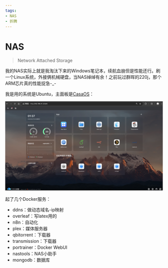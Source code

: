 ```yaml
---
tags:
- NAS
- 折腾
---
```


# NAS
> Network Attached Storage

我的NAS实际上就是我淘汰下来的Windows笔记本，续航血崩但是性能还行。刷一个Linux系统，外接俩机械硬盘，当NAS绰绰有余！之前玩过群晖的220j，那个ARM芯片真的性能捉急-_-

我是用的系统是Ubuntu，主面板是[CasaOS](https://casaos.io/)：

![](assets/2024-06-16-01-37-47.png)

起了几个Docker服务：

- ddns：做动态域名-ip映射
- overleaf：写latex用的
- n8n：自动化
- plex：媒体服务器
- qbitorrent：下载器
- transmission：下载器
- portrainer：Docker WebUI
- nastools：NAS小助手
- mongodb：数据库

